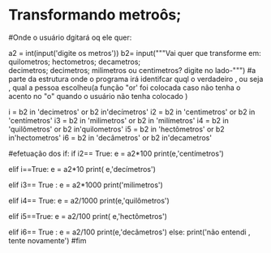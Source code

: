 # Transformando metroôs;
#Onde o usuário dgitará oq ele quer:

a2 = int(input('digite os metros'))
b2= input("""Vai quer que transforme em: 
          quilometros;
          hectometros;
          decametros;  
          decimetros; 
          decimetros; 
          milimetros ou centimetros?
          digite no lado-""")
#a parte da estrutura onde o programa irá identifcar quql o verdadeiro , ou seja , qual a pessoa escolheu(a função "or' foi colocada caso não tenha o acento no "o" quando o usuário não tenha colocado )

i = b2 in 'decimetros' or b2 in'decímetros'
i2 = b2 in 'centimetros' or b2 in 'centímetros'
i3 = b2 in 'milimetros' or b2 in 'milímetros'
i4 = b2 in 'quilômetros' or b2 in'quilometros'
i5 = b2 in 'hectômetros' or b2 in'hectometros'
i6 = b2 in 'decâmetros' or b2 in'decametros'

#efetuação dos if:
if i2== True:
    e = a2*100
    print(e,'centímetros')

elif i==True:
    e = a2*10
    print( e,'decímetros')

elif  i3== True :
    e = a2*1000
    print('milimetros')

elif i4== True:
    e = a2/1000
    print(e,'quilômetros')

elif i5==True:
    e = a2/100
    print( e,'hectômetros')

elif i6== True :
    e = a2/100
    print(e,'decâmetros')
else:
    print('não entendi , tente novamente')
    #fim
    
